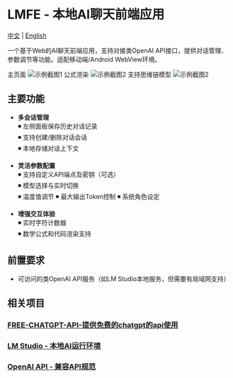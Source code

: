 # LMFE - 本地AI聊天前端应用

[中文](README.md) | [English](README_EN.md)

一个基于Web的AI聊天前端应用，支持对接类OpenAI API接口，提供对话管理、参数调节等功能。适配移动端/Android WebView环境。

主页面
![示例截图1](https://s21.ax1x.com/2025/03/24/pEB6Kde.png)
公式渲染
![示例截图2](https://s21.ax1x.com/2025/03/24/pEB6adg.png)
支持思维链模型
![示例截图2](https://s21.ax1x.com/2025/03/24/pEBcKXV.png)



## 主要功能

- **多会话管理**  
  ◾ 左侧面板保存历史对话记录  
  ◾ 支持创建/删除对话会话  
  ◾ 本地存储对话上下文  

- **灵活参数配置**  
  ◾ 支持自定义API端点及密钥（可选）  
  ◾ 模型选择与实时切换  
  ◾ 温度值调节 
  ◾ 最大输出Token控制
  ◾ 系统角色设定

- **增强交互体验**  
  ◾ 实时字符计数器  
  ◾ 数学公式和代码渲染支持
  
## 前置要求
- 可访问的类OpenAI API服务（如LM Studio本地服务，但需要有局域网支持）
## 相关项目
### [FREE-CHATGPT-API-提供免费的chatgpt的api使用](https://github.com/popjane/free_chatgpt_api)
### [LM Studio - 本地AI运行环境](https://github.com/lmstudio-ai)
### [OpenAI API - 兼容API规范](https://platform.openai.com/docs/api-reference)
